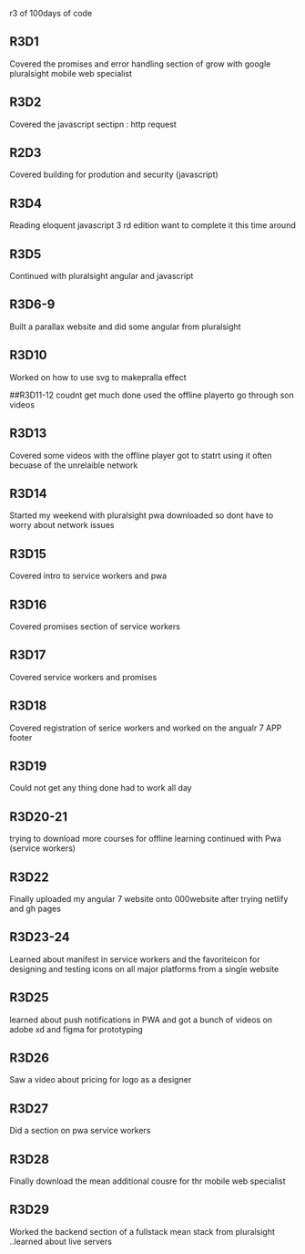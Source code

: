 
r3 of 100days of code 

## R3D1 
Covered the promises and error handling section of grow with google pluralsight mobile web specialist

## R3D2
Covered the javascript sectipn : http request
## R2D3 
Covered building for prodution and security (javascript)

## R3D4
Reading eloquent javascript 3 rd edition want to complete it this time around 

## R3D5
Continued with pluralsight angular and javascript 

## R3D6-9
Built a parallax website and did some angular from pluralsight 

## R3D10 
Worked on how to use svg to makepralla effect

##R3D11-12 
coudnt get much done used the offline playerto go through son videos

## R3D13 
 Covered some videos with the offline player got to statrt using it often becuase of the unrelaible network 
 
 ## R3D14 
 Started my weekend with pluralsight pwa downloaded so dont have to worry about network issues 
 
 ## R3D15
 Covered intro to service workers and pwa 
## R3D16
 Covered promises section of service workers 
 ## R3D17
 Covered service workers and promises 
 ## R3D18 
 Covered registration of serice workers and worked on the angualr 7 APP footer 
 ## R3D19 
 Could not get any thing done had to work all day
 ## R3D20-21
  trying to download more courses for offline learning continued with Pwa (service workers)
 ## R3D22 
  Finally uploaded my angular 7 website onto 000website after trying netlify and gh pages 
 ## R3D23-24 
  Learned about manifest in service workers and the favoriteicon for designing and testing icons on all major platforms from a single
  website
 ## R3D25
 learned about push notifications in PWA and got a bunch of videos on adobe xd and figma for prototyping 
 
 ## R3D26 
 Saw a video about pricing for logo as a designer 
 
 ## R3D27 
 Did a section on pwa service workers 
 
 ## R3D28
 Finally download the mean additional cousre for thr mobile web specialist 
## R3D29
Worked the backend section of a fullstack mean stack from pluralsight ..learned about live servers
